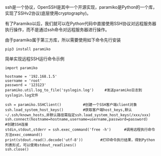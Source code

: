 ssh是一个协议，OpenSSH是其中一个开源实现，paramiko是Python的一个库，实现了SSHv2协议(底层使用cryptography)。



有了Paramiko以后，我们就可以在Python代码中直接使用SSH协议对远程服务器执行操作，而不是通过ssh命令对远程服务器进行操作。



由于paramiko属于第三方库，所以需要使用如下命令先行安装

```shell
pip3 install paramiko
```



简单实现远程SSH运行命令示例

```shell
import paramiko

hostname = '192.168.1.5'
username = 'root'
password = '123123'
paramiko.util.log_to_file('syslogin.log')     #发送paramiko日志到syslogin.log文件

ssh = paramiko.SSHClient()          #创建一个SSH客户端client对象
ssh.load_system_host_keys()         #获取客户端host_keys,默认~/.ssh/known_hosts,非默认路径需指定ssh.load_system_host_keys(/xxx/xxx) 
ssh.connect(hostname=hostname,username=username,password=password)    #创建SSH连接
stdin,stdout,stderr = ssh.exec_command('free -h')      #调用远程执行命令方法exec_command()
print(stdout.read().decode('utf-8'))        #打印命令执行结果，得到Python列表形式，可以使用stdout_readlines()
ssh.close()
```




